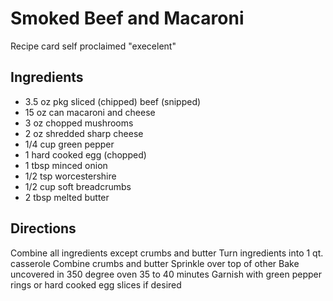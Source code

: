 # Smoked Beef and Macaroni

Recipe card self proclaimed "execelent"

## Ingredients

* 3.5 oz pkg sliced (chipped) beef (snipped)
* 15 oz can macaroni and cheese
* 3 oz chopped mushrooms
* 2 oz shredded sharp cheese
* 1/4 cup green pepper
* 1 hard cooked egg (chopped)
* 1 tbsp minced onion
* 1/2 tsp worcestershire
* 1/2 cup soft breadcrumbs
* 2 tbsp melted butter

## Directions

Combine all ingredients except crumbs and butter
Turn ingredients into 1 qt. casserole
Combine crumbs and butter
Sprinkle over top of other
Bake uncovered in 350 degree oven 35 to 40 minutes
Garnish with green pepper rings or hard cooked egg slices if desired
